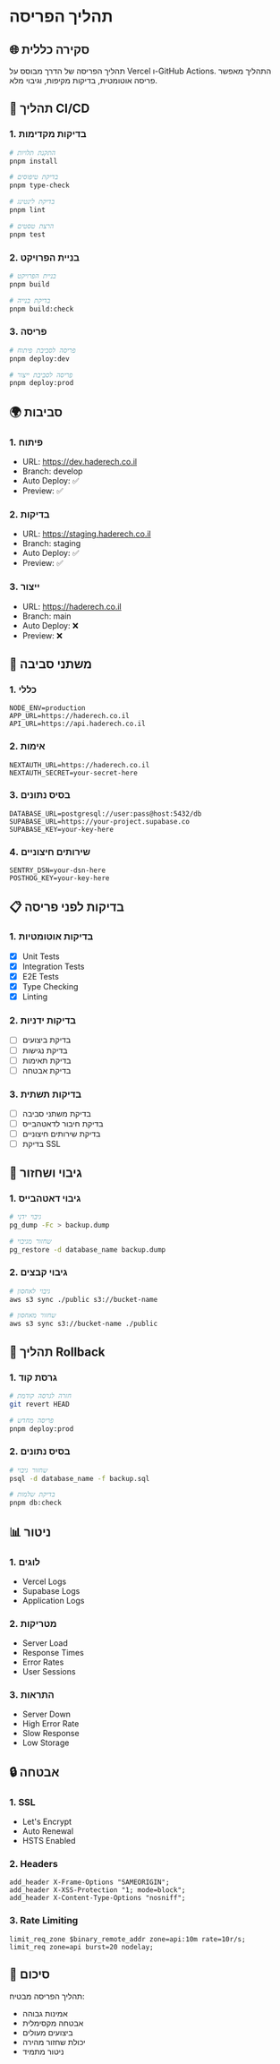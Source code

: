 # תהליך הפריסה

## 🌐 סקירה כללית

תהליך הפריסה של הדרך מבוסס על Vercel ו-GitHub Actions. התהליך מאפשר פריסה אוטומטית, בדיקות מקיפות, וגיבוי מלא.

## 🔄 תהליך CI/CD

### 1. בדיקות מקדימות
```bash
# התקנת תלויות
pnpm install

# בדיקת טיפוסים
pnpm type-check

# בדיקת לינטינג
pnpm lint

# הרצת טסטים
pnpm test
```

### 2. בניית הפרויקט
```bash
# בניית הפרויקט
pnpm build

# בדיקת בנייה
pnpm build:check
```

### 3. פריסה
```bash
# פריסה לסביבת פיתוח
pnpm deploy:dev

# פריסה לסביבת ייצור
pnpm deploy:prod
```

## 🌍 סביבות

### 1. פיתוח
- URL: https://dev.haderech.co.il
- Branch: develop
- Auto Deploy: ✅
- Preview: ✅

### 2. בדיקות
- URL: https://staging.haderech.co.il
- Branch: staging
- Auto Deploy: ✅
- Preview: ✅

### 3. ייצור
- URL: https://haderech.co.il
- Branch: main
- Auto Deploy: ❌
- Preview: ❌

## 🔑 משתני סביבה

### 1. כללי
```env
NODE_ENV=production
APP_URL=https://haderech.co.il
API_URL=https://api.haderech.co.il
```

### 2. אימות
```env
NEXTAUTH_URL=https://haderech.co.il
NEXTAUTH_SECRET=your-secret-here
```

### 3. בסיס נתונים
```env
DATABASE_URL=postgresql://user:pass@host:5432/db
SUPABASE_URL=https://your-project.supabase.co
SUPABASE_KEY=your-key-here
```

### 4. שירותים חיצוניים
```env
SENTRY_DSN=your-dsn-here
POSTHOG_KEY=your-key-here
```

## 📋 בדיקות לפני פריסה

### 1. בדיקות אוטומטיות
- [x] Unit Tests
- [x] Integration Tests
- [x] E2E Tests
- [x] Type Checking
- [x] Linting

### 2. בדיקות ידניות
- [ ] בדיקת ביצועים
- [ ] בדיקת נגישות
- [ ] בדיקת תאימות
- [ ] בדיקת אבטחה

### 3. בדיקות תשתית
- [ ] בדיקת משתני סביבה
- [ ] בדיקת חיבור לדאטהבייס
- [ ] בדיקת שירותים חיצוניים
- [ ] בדיקת SSL

## 🔄 גיבוי ושחזור

### 1. גיבוי דאטהבייס
```bash
# גיבוי ידני
pg_dump -Fc > backup.dump

# שחזור מגיבוי
pg_restore -d database_name backup.dump
```

### 2. גיבוי קבצים
```bash
# גיבוי לאחסון
aws s3 sync ./public s3://bucket-name

# שחזור מאחסון
aws s3 sync s3://bucket-name ./public
```

## 🚨 תהליך Rollback

### 1. גרסת קוד
```bash
# חזרה לגרסה קודמת
git revert HEAD

# פריסה מחדש
pnpm deploy:prod
```

### 2. בסיס נתונים
```bash
# שחזור גיבוי
psql -d database_name -f backup.sql

# בדיקת שלמות
pnpm db:check
```

## 📊 ניטור

### 1. לוגים
- Vercel Logs
- Supabase Logs
- Application Logs

### 2. מטריקות
- Server Load
- Response Times
- Error Rates
- User Sessions

### 3. התראות
- Server Down
- High Error Rate
- Slow Response
- Low Storage

## 🔒 אבטחה

### 1. SSL
- Let's Encrypt
- Auto Renewal
- HSTS Enabled

### 2. Headers
```nginx
add_header X-Frame-Options "SAMEORIGIN";
add_header X-XSS-Protection "1; mode=block";
add_header X-Content-Type-Options "nosniff";
```

### 3. Rate Limiting
```nginx
limit_req_zone $binary_remote_addr zone=api:10m rate=10r/s;
limit_req zone=api burst=20 nodelay;
```

## 📝 סיכום

תהליך הפריסה מבטיח:
- אמינות גבוהה
- אבטחה מקסימלית
- ביצועים מעולים
- יכולת שחזור מהירה
- ניטור מתמיד 